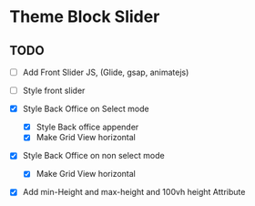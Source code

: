 # Theme Block Slider

## TODO

- [ ] Add Front Slider JS, (Glide, gsap, animatejs)
- [ ] Style front slider
- [x] Style Back Office on Select mode

  - [x] Style Back office appender
  - [x] Make Grid View horizontal

- [x] Style Back Office on non select mode
  - [x] Make Grid View horizontal
- [x] Add min-Height and max-height and 100vh height Attribute 
